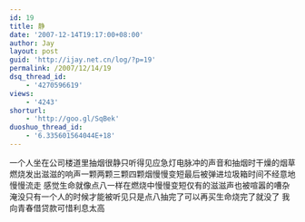 ```yaml
---
id: 19
title: 静
date: '2007-12-14T19:17:00+08:00'
author: Jay
layout: post
guid: 'http://ijay.net.cn/log/?p=19'
permalink: /2007/12/14/19
dsq_thread_id:
    - '4270596619'
views:
    - '4243'
shorturl:
    - 'http://goo.gl/SqBek'
duoshuo_thread_id:
    - '6.335601564044E+18'
---
```


一个人坐在公司楼道里抽烟很静只听得见应急灯电脉冲的声音和抽烟时干燥的烟草燃烧发出滋滋的响声一颗两颗三颗四颗烟慢慢变短最后被弹进垃圾箱时间不经意地慢慢流走
感觉生命就像点八一样在燃烧中慢慢变短仅有的滋滋声也被喧嚣的嘈杂淹没只有一个人的时候才能被听见只是点八抽完了可以再买生命烧完了就没了
我向青春借贷款可惜利息太高